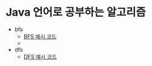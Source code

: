 # Java 언어로 공부하는 알고리즘

- bfs
    - [BFS 예시 코드](https://github.com/programofktw/AlgorithmStudy/pull/127)
    - 
- dfs
    - [DFS 예시 코드](https://github.com/programofktw/AlgorithmStudy/pull/134)
